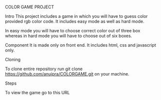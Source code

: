 COLOR GAME PROJECT

Intro
This project includes a game in which you will have to guess color provided rgb color code. It includes easy mode as well as hard mode.

In easy mode you will have to choose correct color out of three box whereas in hard mode you will have to choose out of six boxes.

Component
It is made only on front end. It includes html, css and javascript only.

Cloning

To clone entire repository run git clone https://github.com/anujpra/COLORGAME.git on your machine.

Steps

To view the game go to this URL 

